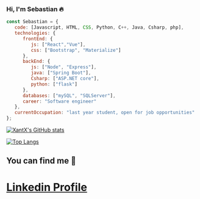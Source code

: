 ### Hi, I'm Sebastian :fire:

```js
const Sebastian = {
   code: [Javascript, HTML, CSS, Python, C++, Java, Csharp, php],
   technologies: {
      frontEnd: {
         js: ["React","Vue"],
         css: ["Bootstrap", "Materialize"]
      },
      backEnd: {
         js: ["Node", "Express"],
         java: ["Spring Boot"],
         Csharp: ["ASP.NET core"],
         python: ["flask"]
      },
      databases: ["mySQL", "SQLServer"],
      career: "Software engineer"
   },
   currentOccupation: "last year student, open for job opportunities"
};
```
[![XantX's GitHub stats](https://github-readme-stats.vercel.app/api?username=XantX&theme=gruvbox&show_icons=true)](https://github.com/anuraghazra/github-readme-stats)

[![Top Langs](https://github-readme-stats.vercel.app/api/top-langs/?username=XantX&layout=compact&theme=gruvbox)](https://github.com/anuraghazra/github-readme-stats)

## You can find me :eyes:

<a href="https://www.linkedin.com/in/sebastian-diaz-torres-43058a161" target="_blank">
   <h1>Linkedin Profile</h1>
</a>
